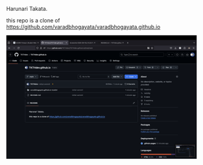 Harunari Takata.

this repo is a clone of
https://github.com/varadbhogayata/varadbhogayata.github.io

![alt text](<Screenshot 2024-09-19 at 15.22.37-1.png>)